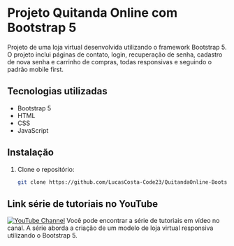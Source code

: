 # Projeto Quitanda Online com Bootstrap 5

Projeto de uma loja virtual desenvolvida utilizando o framework Bootstrap 5. O projeto inclui páginas de contato, login, recuperação de senha, cadastro de nova senha e carrinho de compras, todas responsivas e seguindo o padrão mobile first.

## Tecnologias utilizadas

- Bootstrap 5
- HTML
- CSS
- JavaScript

## Instalação

1. Clone o repositório:

   ```bash
   git clone https://github.com/LucasCosta-Code23/QuitandaOnline-Bootstrap5.git

   
## Link série de tutoriais no YouTube

[![YouTube Channel](https://img.shields.io/badge/YouTube-Subscribe-red?style=for-the-badge&logo=youtube)](https://www.youtube.com/watch?v=SGqe6RixDcg)
Você pode encontrar a série de tutoriais em vídeo no canal. A série aborda a criação de um modelo de loja virtual responsiva utilizando o Bootstrap 5.

